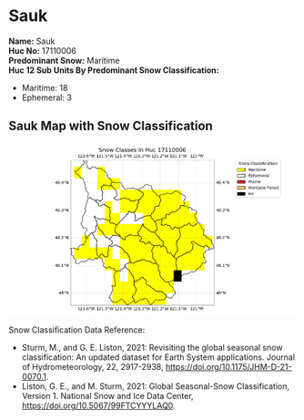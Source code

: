 # Sauk


**Name:**             Sauk <br>
**Huc No:**           17110006 <br> 
**Predominant Snow:** Maritime <br>
**Huc 12 Sub Units By Predominant Snow Classification:**
- Maritime: 18 
- Ephemeral: 3


## Sauk Map with Snow Classification 

![Snow Classes Map](../basic_maps/Snow_classes_in_17110006.png)

Snow Classification Data Reference: 
- Sturm, M., and G. E. Liston, 2021: Revisiting the global seasonal snow classification: An updated dataset for Earth System applications.  Journal of Hydrometeorology, 22, 2917-2938, https://doi.org/10.1175/JHM-D-21-0070.1.
- Liston, G. E., and M. Sturm, 2021: Global Seasonal-Snow Classification, Version 1. National Snow and Ice Data Center, https://doi.org/10.5067/99FTCYYYLAQ0.

